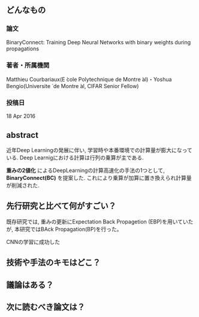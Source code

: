 ## どんなもの

### 論文
BinaryConnect: Training Deep Neural Networks with binary weights during propagations

### 著者・所属機関
Matthieu Courbariaux(E ́cole Polytechnique de Montre ́al)・Yoshua Bengio(Universite ́ de Montre ́al, CIFAR Senior Fellow)


### 投稿日
18 Apr 2016


## abstract
近年Deep Learningの発展に伴い, 学習時や本番環境での計算量が膨大になっている. Deep Learnigにおける計算は行列の乗算が主である.

**重みの2値化** によるDeepLearningの計算高速化の手法の1つとして, **BinaryConnect(BC)** を提案した. これにより乗算が加算に置き換えられ計算量が削減された.


## 先行研究と比べて何がすごい？
既存研究では, 重みの更新にExpectation Back Propagetion (EBP)を用いていたが, 本研究ではBAck Propagation(BP)を行った。

CNNの学習に成功した

## 技術や手法のキモはどこ？





## 議論はある？

## 次に読むべき論文は？
